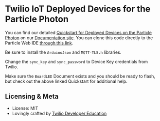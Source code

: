# Twilio IoT Deployed Devices for the Particle Photon

You can find our detailed [Quickstart for Deployed Devices on the Particle Photon](https://www.twilio.com/docs/guides/sms-mms-messages-particle-photon) on our [Documentation site](https://www.twilio.com/docs). You can clone this code directly to the Particle Web IDE [through this link](https://go.particle.io/shared_apps/59af8af2029f70bdf9000f5c).

Be sure to install the `ArduinoJson` and `MQTT-TLS.h` libraries.

Change the `sync_key` and `sync_password` to Device Key credentials from Twilio.

Make sure the `BoardLED` Document exists and you should be ready to flash, but check out the above linked Quickstart for additional help.

## Licensing & Meta

* License: MIT
* Lovingly crafted by [Twilio Developer Education](https://www.twilio.com/docs)